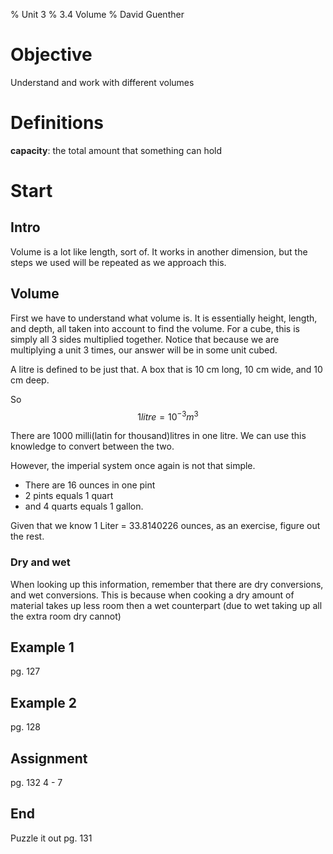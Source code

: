 % Unit 3
% 3.4 Volume
% David Guenther

# Objective

Understand and work with different volumes

# Definitions

**capacity**: the total amount that something can hold

# Start

## Intro

Volume is a lot like length, sort of. It works in another dimension, but the steps we used will be repeated as we approach this.

## Volume

First we have to understand what volume is. It is essentially height, length, and depth, all taken into account to find the volume. For a cube, this is simply all 3 sides multiplied together. Notice that because we are multiplying a unit 3 times, our answer will be in some unit cubed.

A litre is defined to be just that. A box that is 10 cm long, 10 cm wide, and 10 cm deep.

So $$1 litre =  10^{-3} m^{3}$$

There are 1000 milli(latin for thousand)litres in one litre. We can use this knowledge to convert between the two.

However, the imperial system once again is not that simple.

* There are 16 ounces in one pint
* 2 pints equals 1 quart
* and 4 quarts equals 1 gallon.

Given that we know 1 Liter = 33.8140226 ounces, as an exercise, figure out the rest.

### Dry and wet

When looking up this information, remember that there are dry conversions, and wet conversions. This is because when cooking a dry amount of material takes up less room then a wet counterpart (due to wet taking up all the extra room dry cannot)


## Example 1

pg. 127

## Example 2

pg. 128

## Assignment

pg. 132 4 - 7

## End

Puzzle it out pg. 131
